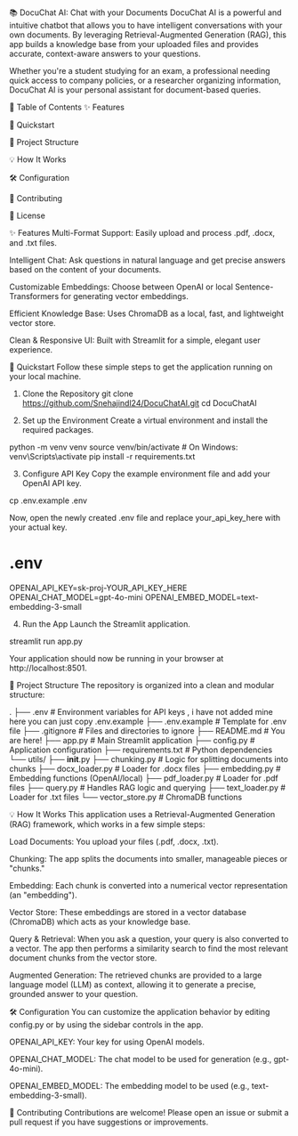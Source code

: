 📚 DocuChat AI: Chat with your Documents
DocuChat AI is a powerful and intuitive chatbot that allows you to have intelligent conversations with your own documents. By leveraging Retrieval-Augmented Generation (RAG), this app builds a knowledge base from your uploaded files and provides accurate, context-aware answers to your questions.

Whether you're a student studying for an exam, a professional needing quick access to company policies, or a researcher organizing information, DocuChat AI is your personal assistant for document-based queries.

📝 Table of Contents
✨ Features

🚀 Quickstart

📁 Project Structure

💡 How It Works

🛠️ Configuration

🤝 Contributing

📄 License

✨ Features
Multi-Format Support: Easily upload and process .pdf, .docx, and .txt files.

Intelligent Chat: Ask questions in natural language and get precise answers based on the content of your documents.

Customizable Embeddings: Choose between OpenAI or local Sentence-Transformers for generating vector embeddings.

Efficient Knowledge Base: Uses ChromaDB as a local, fast, and lightweight vector store.

Clean & Responsive UI: Built with Streamlit for a simple, elegant user experience.

🚀 Quickstart
Follow these simple steps to get the application running on your local machine.

1. Clone the Repository
git clone https://github.com/Snehajindl24/DocuChatAI.git
cd DocuChatAI

2. Set up the Environment
Create a virtual environment and install the required packages.

python -m venv venv
source venv/bin/activate  # On Windows: venv\Scripts\activate
pip install -r requirements.txt

3. Configure API Key
Copy the example environment file and add your OpenAI API key.

cp .env.example .env

Now, open the newly created .env file and replace your_api_key_here with your actual key.

# .env
OPENAI_API_KEY=sk-proj-YOUR_API_KEY_HERE
OPENAI_CHAT_MODEL=gpt-4o-mini
OPENAI_EMBED_MODEL=text-embedding-3-small

4. Run the App
Launch the Streamlit application.

streamlit run app.py

Your application should now be running in your browser at http://localhost:8501.

📁 Project Structure
The repository is organized into a clean and modular structure:

.
├── .env                 # Environment variables for API keys , i have not added mine here you can just copy .env.example
├── .env.example         # Template for .env file
├── .gitignore           # Files and directories to ignore
├── README.md            # You are here!
├── app.py               # Main Streamlit application
├── config.py            # Application configuration
├── requirements.txt     # Python dependencies
└── utils/
    ├── __init__.py
    ├── chunking.py      # Logic for splitting documents into chunks
    ├── docx_loader.py   # Loader for .docx files
    ├── embedding.py     # Embedding functions (OpenAI/local)
    ├── pdf_loader.py    # Loader for .pdf files
    ├── query.py         # Handles RAG logic and querying
    ├── text_loader.py   # Loader for .txt files
    └── vector_store.py  # ChromaDB functions

💡 How It Works
This application uses a Retrieval-Augmented Generation (RAG) framework, which works in a few simple steps:

Load Documents: You upload your files (.pdf, .docx, .txt).

Chunking: The app splits the documents into smaller, manageable pieces or "chunks."

Embedding: Each chunk is converted into a numerical vector representation (an "embedding").

Vector Store: These embeddings are stored in a vector database (ChromaDB) which acts as your knowledge base.

Query & Retrieval: When you ask a question, your query is also converted to a vector. The app then performs a similarity search to find the most relevant document chunks from the vector store.

Augmented Generation: The retrieved chunks are provided to a large language model (LLM) as context, allowing it to generate a precise, grounded answer to your question.

🛠️ Configuration
You can customize the application behavior by editing config.py or by using the sidebar controls in the app.

OPENAI_API_KEY: Your key for using OpenAI models.

OPENAI_CHAT_MODEL: The chat model to be used for generation (e.g., gpt-4o-mini).

OPENAI_EMBED_MODEL: The embedding model to be used (e.g., text-embedding-3-small).

🤝 Contributing
Contributions are welcome! Please open an issue or submit a pull request if you have suggestions or improvements.
